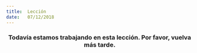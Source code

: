 ```yaml
---
title:  Lección
date:   07/12/2018
---
```


### <center>Todavía estamos trabajando en esta lección. Por favor, vuelva más tarde.</center>
